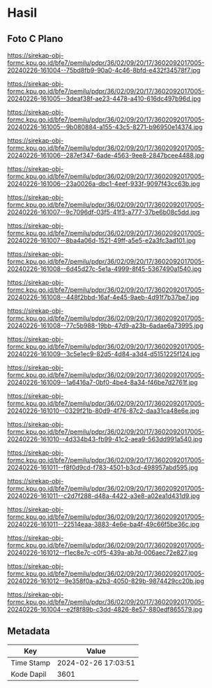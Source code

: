 # Hasil

## Foto C Plano

https://sirekap-obj-formc.kpu.go.id/bfe7/pemilu/pdpr/36/02/09/20/17/3602092017005-20240226-161004--75bd8fb9-90a0-4c46-8bfd-e432f34578f7.jpg

https://sirekap-obj-formc.kpu.go.id/bfe7/pemilu/pdpr/36/02/09/20/17/3602092017005-20240226-161005--3deaf38f-ae23-4478-a410-616dc497b96d.jpg

https://sirekap-obj-formc.kpu.go.id/bfe7/pemilu/pdpr/36/02/09/20/17/3602092017005-20240226-161005--9b080884-a155-43c5-8271-b96950e14374.jpg

https://sirekap-obj-formc.kpu.go.id/bfe7/pemilu/pdpr/36/02/09/20/17/3602092017005-20240226-161006--287ef347-6ade-4563-9ee8-2847bcee4488.jpg

https://sirekap-obj-formc.kpu.go.id/bfe7/pemilu/pdpr/36/02/09/20/17/3602092017005-20240226-161006--23a0026a-dbc1-4eef-933f-9097f43cc63b.jpg

https://sirekap-obj-formc.kpu.go.id/bfe7/pemilu/pdpr/36/02/09/20/17/3602092017005-20240226-161007--9c7096df-03f5-41f3-a777-37be6b08c5dd.jpg

https://sirekap-obj-formc.kpu.go.id/bfe7/pemilu/pdpr/36/02/09/20/17/3602092017005-20240226-161007--8ba4a06d-1521-49ff-a5e5-e2a3fc3ad101.jpg

https://sirekap-obj-formc.kpu.go.id/bfe7/pemilu/pdpr/36/02/09/20/17/3602092017005-20240226-161008--6d45d27c-5e1a-4999-8f45-5367490a1540.jpg

https://sirekap-obj-formc.kpu.go.id/bfe7/pemilu/pdpr/36/02/09/20/17/3602092017005-20240226-161008--448f2bbd-16af-4e45-9aeb-4d91f7b37be7.jpg

https://sirekap-obj-formc.kpu.go.id/bfe7/pemilu/pdpr/36/02/09/20/17/3602092017005-20240226-161008--77c5b988-19bb-47d9-a23b-6adae6a73995.jpg

https://sirekap-obj-formc.kpu.go.id/bfe7/pemilu/pdpr/36/02/09/20/17/3602092017005-20240226-161009--3c5e1ec9-82d5-4d84-a3d4-d5151225f124.jpg

https://sirekap-obj-formc.kpu.go.id/bfe7/pemilu/pdpr/36/02/09/20/17/3602092017005-20240226-161009--1a6416a7-0bf0-4be4-8a34-f46be7d2761f.jpg

https://sirekap-obj-formc.kpu.go.id/bfe7/pemilu/pdpr/36/02/09/20/17/3602092017005-20240226-161010--0329f21b-80d9-4f76-87c2-daa31ca48e6e.jpg

https://sirekap-obj-formc.kpu.go.id/bfe7/pemilu/pdpr/36/02/09/20/17/3602092017005-20240226-161010--4d334b43-fb99-41c2-aea9-563dd991a540.jpg

https://sirekap-obj-formc.kpu.go.id/bfe7/pemilu/pdpr/36/02/09/20/17/3602092017005-20240226-161011--f8f0d9cd-f783-4501-b3cd-498957abd595.jpg

https://sirekap-obj-formc.kpu.go.id/bfe7/pemilu/pdpr/36/02/09/20/17/3602092017005-20240226-161011--c2d7f288-d48a-4422-a3e8-a02ea1d431d9.jpg

https://sirekap-obj-formc.kpu.go.id/bfe7/pemilu/pdpr/36/02/09/20/17/3602092017005-20240226-161011--22514eaa-3883-4e6e-ba4f-49c66f5be36c.jpg

https://sirekap-obj-formc.kpu.go.id/bfe7/pemilu/pdpr/36/02/09/20/17/3602092017005-20240226-161012--f1ec8e7c-c0f5-439a-ab7d-006aec72e827.jpg

https://sirekap-obj-formc.kpu.go.id/bfe7/pemilu/pdpr/36/02/09/20/17/3602092017005-20240226-161012--9e358f0a-a2b3-4050-829b-9874429cc20b.jpg

https://sirekap-obj-formc.kpu.go.id/bfe7/pemilu/pdpr/36/02/09/20/17/3602092017005-20240226-161004--e2f8f89b-c3dd-4826-8e57-880edf865579.jpg


## Metadata

| Key        | Value               |
| ---------- | ------------------- |
| Time Stamp | 2024-02-26 17:03:51 |
| Kode Dapil | 3601                |



